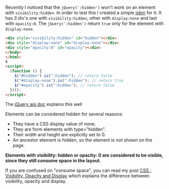 <!--


---
 "jQuery : is hidden &amp; visibility"
date: 2014-05-14 00:00:00 IST
updated: 2014-05-14 00:00:00 IST
categories: javascript
---

-->
<!DOCTYPE html>
<html>

<head>
  <title>basic-git-workflow</title>
  <meta charset="utf-8">
  <meta name="viewport" content="width=device-width, initial-scale=1.0">


  <link rel="stylesheet" href="./css/bootstrap.css">
  <link rel="stylesheet" href="./css/bootstrap.grid.css">
  <link rel="stylesheet" href="./css/bootstrap.min.css">
  <link rel="stylesheet" href="./css/bootstrap-reboot.min.css">
  <link rel="stylesheet" href="./css/bootstrap.css.map">
  <link rel="stylesheet" href="./css/blog-home.css">
  <link rel="stylesheet" href="./css/prism.css">
  <script async defer src="./css/prism.js"></script>
</head>
<!--------------------------------------------------------------------------------------------------->
<!--------------------------------------------------------------------------------------------------->
<!--------------------------------------------------------------------------------------------------->
<!--------------------------------------------------------------------------------------------------->
<!--------------------------------------------------------------------------------------------------->




<body>

Recently I noticed that the `jQuery(':hidden')` won't work on an element with `visibility:hidden`. In order to test this I created a simple [jsbin](http://jsbin.com/lucab/1/edit) for it. It has 3 div's one with `visibility:hidden`, other with `display:none` and last with `opacity:0`. The `jQuery(':hidden')` return `true` only for the element with `display:none`.

```html
<div style="visibility:hidden" id="hidden"></div>
<div style="display:none" id="display-none"></div>
<div style="opacity:0" id="opacity"></div>
</body>
</html>
$
<script>
  (function () {
    $("#hidden").is(":hidden"); // return false
    $("#display-none").is(":hidden"); // return true
    $("#opacity").is(":hidden"); // return false
  })();
</script>
```

The [jQuery api doc](http://api.jquery.com/hidden-selector/) explains this well

Elements can be considered hidden for several reasons:

- They have a CSS display value of none.
- They are form elements with type="hidden".
- Their width and height are explicitly set to 0.
- An ancestor element is hidden, so the element is not shown on the page.

**Elements with visibility: hidden or opacity: 0 are considered to be visible, since they still consume space in the layout.**

If you are confused on "consume space", you can read my post [CSS : Visibility, Opacity and Display](/2014/02/css-visibility-display-opacity.html) which explains the difference between visibility, opacity and display.
